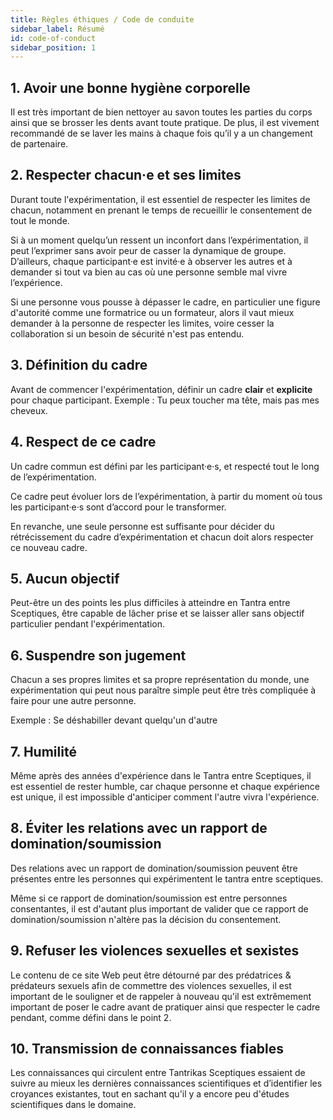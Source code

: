 ```yaml
---
title: Règles éthiques / Code de conduite
sidebar_label: Résumé
id: code-of-conduct
sidebar_position: 1
---
```


## 1. Avoir une bonne hygiène corporelle

Il est très important de bien nettoyer au savon toutes les parties du corps ainsi que se brosser les dents avant toute pratique. De plus, il est vivement recommandé de se laver les mains à chaque fois qu’il y a un changement de partenaire.

## 2. Respecter chacun·e et ses limites

Durant toute l'expérimentation, il est essentiel de respecter les limites de chacun, notamment en prenant le temps de recueillir le consentement de tout le monde.

Si à un moment quelqu’un ressent un inconfort dans l’expérimentation, il peut l’exprimer sans avoir peur de casser la dynamique de groupe. D’ailleurs, chaque participant·e est invité·e à observer les autres et à demander si tout va bien au cas où une personne semble mal vivre l’expérience.

Si une personne vous pousse à dépasser le cadre, en particulier une figure d'autorité comme une formatrice ou un formateur, alors il vaut mieux demander à la personne de respecter les limites, voire cesser la collaboration si un besoin de sécurité n'est pas entendu.

## 3. Définition du cadre

Avant de commencer l'expérimentation, définir un cadre **clair** et **explicite** pour chaque participant.
Exemple : Tu peux toucher ma tête, mais pas mes cheveux.

## 4. Respect de ce cadre

Un cadre commun est défini par les participant·e·s, et respecté tout le long de l’expérimentation.

Ce cadre peut évoluer lors de l’expérimentation, à partir du moment où tous les participant·e·s sont d’accord pour le transformer.

En revanche, une seule personne est suffisante pour décider du rétrécissement du cadre d’expérimentation et chacun doit alors respecter ce nouveau cadre.

## 5. Aucun objectif

Peut-être un des points les plus difficiles à atteindre en Tantra entre Sceptiques, être capable de lâcher prise et se laisser aller sans objectif particulier pendant l'expérimentation.

## 6. Suspendre son jugement

Chacun a ses propres limites et sa propre représentation du monde, une expérimentation qui peut nous paraître simple peut être très compliquée à faire pour une autre personne.

Exemple : Se déshabiller devant quelqu'un d'autre

## 7. Humilité

Même après des années d'expérience dans le Tantra entre Sceptiques, il est essentiel de rester humble, car chaque personne et chaque expérience est unique, il est impossible d'anticiper comment l'autre vivra l'expérience.

## 8. Éviter les relations avec un rapport de domination/soumission

Des relations avec un rapport de domination/soumission peuvent être présentes entre les personnes qui expérimentent le tantra entre sceptiques.

Même si ce rapport de domination/soumission est entre personnes consentantes, il est d'autant plus important de valider que ce rapport de domination/soumission n'altère pas la décision du consentement.

## 9. Refuser les violences sexuelles et sexistes

Le contenu de ce site Web peut être détourné par des prédatrices & prédateurs sexuels afin de commettre des violences sexuelles, il est important de le souligner et de rappeler à nouveau qu'il est extrêmement important de poser le cadre avant de pratiquer ainsi que respecter le cadre pendant, comme défini dans le point 2.

## 10. Transmission de connaissances fiables

Les connaissances qui circulent entre Tantrikas Sceptiques essaient de suivre au mieux les dernières connaissances scientifiques et d’identifier les croyances existantes, tout en sachant qu'il y a encore peu d'études scientifiques dans le domaine.
